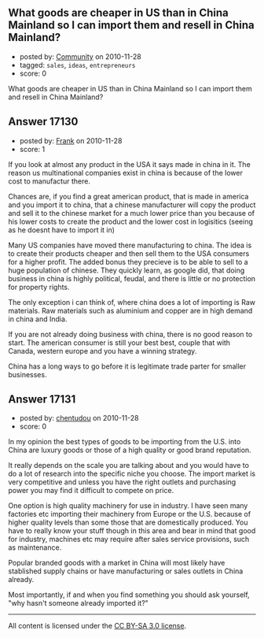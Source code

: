 ## What goods are cheaper in US than in China Mainland so I can import them and resell in China Mainland?

- posted by: [Community](https://stackexchange.com/users/-1/-1-community) on 2010-11-28
- tagged: `sales`, `ideas`, `entrepreneurs`
- score: 0

What goods are cheaper in US than in China Mainland so I can import them and resell in China Mainland?


## Answer 17130

- posted by: [Frank](https://stackexchange.com/users/-1/4858-frank) on 2010-11-28
- score: 1

If you look at almost any product in the USA it says made in china in it.
The reason us multinational companies exist in china is because of the lower cost to manufactur there.

Chances are, if you find a great american product, that is made in america and you import it to china, that a chinese manufacturer will copy the product and sell it to the chinese market for a much lower price than you because of his lower costs to create the product and the lower cost in logisitics (seeing as he doesnt have to import it in)

Many US companies have moved there manufacturing to china.
The idea is to create their products cheaper and then sell them to the USA consumers for a higher profit.  The added bonus they precieve is to be able to sell to a huge population of chinese.  They quickly learn, as google did, that doing business in china is highly political, feudal, and there is little or no protection for property rights.

The only exception i can think of, where china does a lot of importing is Raw materials.  Raw materials such as aluminium and copper are in high demand in china and India. 

If you are not already doing business with china, there is no good reason to start.
The american consumer is still your best best, couple that with Canada, western europe and you have a winning strategy.

China has a long ways to go before it is legitimate trade parter for smaller businesses. 



## Answer 17131

- posted by: [chentudou](https://stackexchange.com/users/-1/5346-chentudou) on 2010-11-28
- score: 0

In my opinion the best types of goods to be importing from the U.S. into China are luxury goods or those of a high quality or good brand reputation.

It really depends on the scale you are talking about and you would have to do a lot of research into the specific niche you choose. The import market is very competitive and unless you have the right outlets and purchasing power you may find it difficult to compete on price.

One option is high quality machinery for use in industry. I have seen many factories etc importing their machinery from Europe or the U.S. because of higher quality levels than some those that are domestically produced. You have to really know your stuff though in this area and bear in mind that good for industry, machines etc may require after sales service provisions, such as maintenance.

Popular branded goods with a market in China will most likely have stablished supply chains or have manufacturing or sales outlets in China already.

Most importantly, if and when you find something you should ask yourself, "why hasn't someone already imported it?"



---

All content is licensed under the [CC BY-SA 3.0 license](https://creativecommons.org/licenses/by-sa/3.0/).
